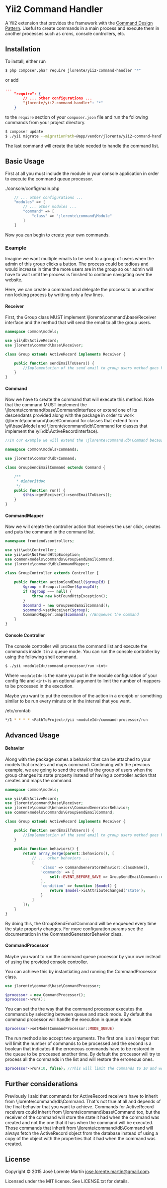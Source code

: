 Yii2 Command Handler
====================

A Yii2 extension that provides the framework with the [Command Design Pattern](http://www.oodesign.com/command-pattern.html). 
Useful to create commands in a main process and execute them in another processes such as crons, console controllers, etc.

## Installation

To install, either run

```bash
$ php composer.phar require jlorente/yii2-command-handler "*"
```

or add

```json
...
    "require": {
        // ... other configurations ...
        "jlorente/yii2-command-handler": "*"
    }
```

to the ```require``` section of your `composer.json` file and run the following 
commands from your project directory.
```bash
$ composer update
$ ./yii migrate --migrationPath=@app/vendor/jlorente/yii2-command-handler/src/migrations
```
The last command will create the table needed to handle the command list.

## Basic Usage

First at all you must include the module in your console application in order to execute the command queue processor.

./console/config/main.php
```php
    // ... other configurations ...
    "modules" => [
        // ... other modules ...
        "command" => [
            "class" => "jlorente\command\Module"
        ]
    ]
```

Now you can begin to create your own commands.

### Example

Imagine we want multiple emails to be sent to a group of users when the admin of this group clicks a button. The process could be tedious and would increase in time the more users are in the group so our admin will have to wait until the process is finished to continue navigating over the website. 

Here, we can create a command and delegate the process to an another non locking process by writting only a few lines.

#### Receiver

First, the Group class MUST implement \jlorente\command\base\Receiver interface and the method that will send the email to all the group users.

```php
namespace common\models;

use yii\db\ActiveRecord;
use jlorente\command\base\Receiver;

class Group extends ActiveRecord implements Receiver {

    public function sendEmailToUsers() {
        //Implementation of the send email to group users method goes here.
    }
}
```

#### Command

Now we have to create the command that will execute this method. Note that the command MUST implement the \jlorente\command\base\CommandInterface or extend one of its descendants provided along with the package in order to work (\jlorente\command\base\Command for classes that extend form \yii\base\Model and \jlorente\command\db\Command for classes that implement the \yii\db\ActiveRecordInterface).

```php
//In our example we will extend the \jlorente\command\db\Command because Group extends from \yii\db\ActiveRecord

namespace common\models\commands;

use jlorente\command\db\Command;

class GroupSendEmailCommand extends Command {

    /**
     * @inheritdoc
     */
    public function run() {
        $this->getReciver()->sendEmailToUsers();
    }
}
```

#### CommandMapper

Now we will create the controller action that receives the user click, creates and puts the command in the command list.

```php
namespace frontend\controllers;

use yii\web\Controller;
use yii\web\NotFoundHttpException;
use common\models\commands\GroupSendEmailCommand;
use jlorente\command\db\CommandMapper;

class GroupController extends Controller {
    
    public function actionSendEmail($groupId) {
        $group = Group::findOne($groupId);
        if ($group === null) {
            throw new NotFoundHttpException();
        }
        $command = new GroupSendEmailCommand();
        $command->setReceiver($group);
        CommandMapper::map($command); //Enqueues the command
    }
}
```

#### Console Controller

The console controller will process the command list and execute the commands inside it in a queue mode. You can run the console controller by using the following shell command.
```bash
$ ./yii <moduleId>/command-processor/run <int>
```
Where ```<moduleId>``` is the name you put in the module configuration of your config file and ```<int>``` is an optional argument to limit the number of mappers to be processed in the execution.

Maybe you want to put the execution of the action in a cronjob or something similar to be run every minute or in the interval that you want.

/etc/crontab
```bash
*/1 * * * * <PathToProject>/yii <moduleId>/command-processor/run
```

## Advanced Usage

#### Behavior

Along with the package comes a behavior that can be attached to your models that creates and maps command.  Continuing with the previous example, we are going to send the email to the group of users when the group changes its state property instead of having a controller action that creates and maps the command.

```php
namespace common\models;

use yii\db\ActiveRecord;
use jlorente\command\base\Receiver;
use jlorente\command\behaviors\CommandGeneratorBehavior;
use common\models\commands\GroupSendEmailCommand;

class Group extends ActiveRecord implements Receiver {

    public function sendEmailToUsers() {
        //Implementation of the send email to group users method goes here.
    }
    
    public function behaviors() {
        return array_merge(parent::behaviors(), [
            // ... other behaviors ...
            [
                'class' => CommandGeneratorBehavior::className(),
                'commands' => [
                    self::EVENT_BEFORE_SAVE => GroupSendEmailCommand::className(),
                ],
                'condition' => function ($model) {
                    return $model->isAttributeChanged('state');
                }
            ]
        ]);
    }
}
```

By doing this, the GroupSendEmailCommand will be enqueued every time the state property changes. For more configuration params see the documentation in the CommandGeneratorBehavior class.

#### CommandProcessor

Maybe you want to run the command queue processor by your own instead of using the provided console controller.

You can achieve this by instantiating and running the CommandProcessor class.

```php
use jlorente\command\base\CommandProcessor;

$processor = new CommandProcessor();
$processor->run();
```

You can set the the way that the command processor executes the commands by selecting between queue and stack mode. By default the command processor will handle the execution in queue mode.
```php
$processor->setMode(CommandProcessor::MODE_QUEUE)
```

The run method also accept two arguments. The first one is an integer that will limit the number of commands to be processed and the second is a boolean that indicates if the erroneous commands have to be restored in the queue to be processed another time. By default the processor will try to process all the commands in the list and will restore the erroneous ones.

```php
$processor->run(10, false); //This will limit the commands to 10 and won't restore the erroneous ones.
```

## Further considerations

Previously I said that commands for ActiveRecord receivers have to inherit from \jlorente\command\db\Command. That's not true at all and depends of the final behavior that you want to achieve. Commands for ActiveRecord receivers could inherit from \jlorente\command\base\Command too, but the receiver of the command will store the state it had when the command was created and not the one that it has when the command will be executed. Those commands that inherit from \jlorente\command\db\Command will always fetch the ActiveRecord object from the database instead of using a copy of the object with the properties that it had when the command was created.

## License 
Copyright &copy; 2015 José Lorente Martín <jose.lorente.martin@gmail.com>.

Licensed under the MIT license. See LICENSE.txt for details.
